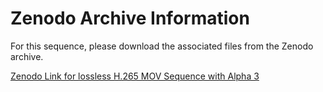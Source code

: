 # Zenodo Archive Information

For this sequence, please download the associated files from the Zenodo archive.

[Zenodo Link for lossless H.265 MOV Sequence with Alpha 3](https://doi.org/10.5281/zenodo.10029883)
